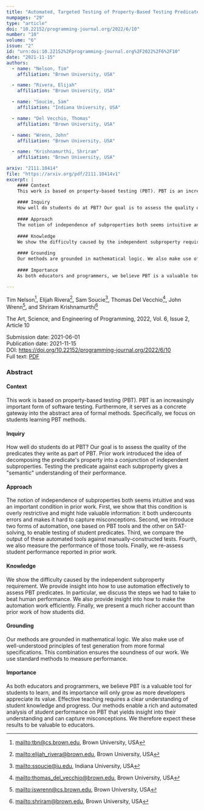 ```yaml
---
title: "Automated, Targeted Testing of Property-Based Testing Predicates"
numpages: "29"
type: "article"
doi: "10.22152/programming-journal.org/2022/6/10"
number: "10"
volume: "6"
issue: "2"
id: "urn:doi:10.22152%2Fprogramming-journal.org%2F2022%2F6%2F10"
date: "2021-11-15"
authors: 
  - name: "Nelson, Tim"
    affiliation: "Brown University, USA"

  - name: "Rivera, Elijah"
    affiliation: "Brown University, USA"

  - name: "Soucie, Sam"
    affiliation: "Indiana University, USA"

  - name: "Del Vecchio, Thomas"
    affiliation: "Brown University, USA"

  - name: "Wrenn, John"
    affiliation: "Brown University, USA"

  - name: "Krishnamurthi, Shriram"
    affiliation: "Brown University, USA"

arxiv: "2111.10414"
file: "https://arxiv.org/pdf/2111.10414v1"
excerpt: |
    #### Context
    This work is based on property-based testing (PBT). PBT is an increasingly important form of software testing. Furthermore, it serves as a concrete gateway into the abstract area of formal methods. Specifically, we focus on students learning PBT methods.
    
    #### Inquiry
    How well do students do at PBT? Our goal is to assess the quality of the predicates they write as part of PBT. Prior work introduced the idea of decomposing the predicate's property into a conjunction of independent subproperties. Testing the predicate against each subproperty gives a "semantic" understanding of their performance.
    
    #### Approach
    The notion of independence of subproperties both seems intuitive and was an important condition in prior work. First, we show that this condition is overly restrictive and might hide valuable information: it both undercounts errors and makes it hard to capture misconceptions. Second, we introduce two forms of automation, one based on PBT tools and the other on SAT-solving, to enable testing of student predicates. Third, we compare the output of these automated tools against manually-constructed tests. Fourth, we also measure the performance of those tools. Finally, we re-assess student performance reported in prior work.
    
    #### Knowledge
    We show the difficulty caused by the independent subproperty requirement. We provide insight into how to use automation effectively to assess PBT predicates. In particular, we discuss the steps we had to take to beat human performance. We also provide insight into how to make the automation work efficiently. Finally, we present a much richer account than prior work of how students did.
    
    #### Grounding
    Our methods are grounded in mathematical logic. We also make use of well-understood principles of test generation from more formal specifications. This combination ensures the soundness of our work. We use standard methods to measure performance.
    
    #### Importance
    As both educators and programmers, we believe PBT is a valuable tool for students to learn, and its importance will only grow as more developers appreciate its value. Effective teaching requires a clear understanding of student knowledge and progress. Our methods enable a rich and automated analysis of student performance on PBT that yields insight into their understanding and can capture misconceptions. We therefore expect these results to be valuable to educators.

---
```

Tim Nelson[^1], Elijah Rivera[^2], Sam Soucie[^3], Thomas Del Vecchio[^4], John Wrenn[^5], and Shriram Krishnamurthi[^6]

The Art, Science, and Engineering of Programming, 2022, Vol. 6, Issue 2, Article 10

Submission date: 2021-06-01  
Publication date: 2021-11-15  
DOI: <https://doi.org/10.22152/programming-journal.org/2022/6/10>  
Full text: [PDF](https://arxiv.org/pdf/2111.10414v1)  


### Abstract

#### Context
This work is based on property-based testing (PBT). PBT is an increasingly important form of software testing. Furthermore, it serves as a concrete gateway into the abstract area of formal methods. Specifically, we focus on students learning PBT methods.

#### Inquiry
How well do students do at PBT? Our goal is to assess the quality of the predicates they write as part of PBT. Prior work introduced the idea of decomposing the predicate's property into a conjunction of independent subproperties. Testing the predicate against each subproperty gives a "semantic" understanding of their performance.

#### Approach
The notion of independence of subproperties both seems intuitive and was an important condition in prior work. First, we show that this condition is overly restrictive and might hide valuable information: it both undercounts errors and makes it hard to capture misconceptions. Second, we introduce two forms of automation, one based on PBT tools and the other on SAT-solving, to enable testing of student predicates. Third, we compare the output of these automated tools against manually-constructed tests. Fourth, we also measure the performance of those tools. Finally, we re-assess student performance reported in prior work.

#### Knowledge
We show the difficulty caused by the independent subproperty requirement. We provide insight into how to use automation effectively to assess PBT predicates. In particular, we discuss the steps we had to take to beat human performance. We also provide insight into how to make the automation work efficiently. Finally, we present a much richer account than prior work of how students did.

#### Grounding
Our methods are grounded in mathematical logic. We also make use of well-understood principles of test generation from more formal specifications. This combination ensures the soundness of our work. We use standard methods to measure performance.

#### Importance
As both educators and programmers, we believe PBT is a valuable tool for students to learn, and its importance will only grow as more developers appreciate its value. Effective teaching requires a clear understanding of student knowledge and progress. Our methods enable a rich and automated analysis of student performance on PBT that yields insight into their understanding and can capture misconceptions. We therefore expect these results to be valuable to educators.


[^1]: <mailto:tbn@cs.brown.edu>, Brown University, USA

[^2]: <mailto:elijah_rivera@brown.edu>, Brown University, USA

[^3]: <mailto:ssoucie@iu.edu>, Indiana University, USA

[^4]: <mailto:thomas_del_vecchio@brown.edu>, Brown University, USA

[^5]: <mailto:jswrenn@cs.brown.edu>, Brown University, USA

[^6]: <mailto:shriram@brown.edu>, Brown University, USA

